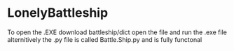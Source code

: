 # LonelyBattleship

To open the .EXE download battleship/dict 
open the file and run the .exe file 
alternitively 
the .py file is called Battle.Ship.py and is fully functonal 
